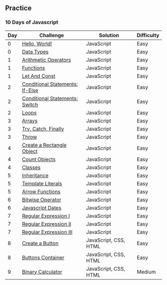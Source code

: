 ## Practice

### 10 Days of Javascript

| Day | Challenge                                                                                                                                                 | Solution              | Difficulty |
| --- | --------------------------------------------------------------------------------------------------------------------------------------------------------- | --------------------- | ---------- |
| 0   | [Hello, World!](https://github.com/aldoignatachandra/HACKERRANK/tree/master/javascript/10-days-of-javascript/day-0/hello-world)                           | JavaScript            | Easy       |
| 0   | [Data Types](https://github.com/aldoignatachandra/HACKERRANK/tree/master/javascript/10-days-of-javascript/day-0/data-types)                               | JavaScript            | Easy       |
| 1   | [Arithmetic Operators](https://github.com/aldoignatachandra/HACKERRANK/tree/master/javascript/10-days-of-javascript/day-1/arithmetic-operators)           | JavaScript            | Easy       |
| 1   | [Functions](https://github.com/aldoignatachandra/HACKERRANK/tree/master/javascript/10-days-of-javascript/day-1/functions)                                 | JavaScript            | Easy       |
| 1   | [Let And Const](https://github.com/aldoignatachandra/HACKERRANK/tree/master/javascript/10-days-of-javascript/day-1/let-and-const)                         | JavaScript            | Easy       |
| 2   | [Conditional Statements: If-Else](https://github.com/aldoignatachandra/HACKERRANK/tree/master/javascript/10-days-of-javascript/day-2/if-else)             | JavaScript            | Easy       |
| 2   | [Conditional Statements: Switch](https://github.com/aldoignatachandra/HACKERRANK/tree/master/javascript/10-days-of-javascript/day-2/switch)               | JavaScript            | Easy       |
| 2   | [Loops](https://github.com/aldoignatachandra/HACKERRANK/tree/master/javascript/10-days-of-javascript/day-2/loops)                                         | JavaScript            | Easy       |
| 3   | [Arrays](https://github.com/aldoignatachandra/HACKERRANK/tree/master/javascript/10-days-of-javascript/day-3/arrays)                                       | JavaScript            | Easy       |
| 3   | [Try, Catch, Finally](https://github.com/aldoignatachandra/HACKERRANK/tree/master/javascript/10-days-of-javascript/day-3/try-catch-finally)               | JavaScript            | Easy       |
| 3   | [Throw](https://github.com/aldoignatachandra/HACKERRANK/tree/master/javascript/10-days-of-javascript/day-3/throw)                                         | JavaScript            | Easy       |
| 4   | [Create a Rectangle Object](https://github.com/aldoignatachandra/HACKERRANK/tree/master/javascript/10-days-of-javascript/day-4/create-a-rectangle-object) | JavaScript            | Easy       |
| 4   | [Count Objects](https://github.com/aldoignatachandra/HACKERRANK/tree/master/javascript/10-days-of-javascript/day-4/count-objects)                         | JavaScript            | Easy       |
| 4   | [Classes](https://github.com/aldoignatachandra/HACKERRANK/tree/master/javascript/10-days-of-javascript/day-4/classes)                                     | JavaScript            | Easy       |
| 5   | [Inheritance](https://github.com/aldoignatachandra/HACKERRANK/tree/master/javascript/10-days-of-javascript/day-5/inheritance)                             | JavaScript            | Easy       |
| 5   | [Template Literals](https://github.com/aldoignatachandra/HACKERRANK/tree/master/javascript/10-days-of-javascript/day-5/template-literals)                 | JavaScript            | Easy       |
| 5   | [Arrow Functions](https://github.com/aldoignatachandra/HACKERRANK/tree/master/javascript/10-days-of-javascript/day-5/arrow-functions)                     | JavaScript            | Easy       |
| 6   | [Bitwise Operator](https://github.com/aldoignatachandra/HACKERRANK/tree/master/javascript/10-days-of-javascript/day-6/bitwise-operator)                   | JavaScript            | Easy       |
| 6   | [Javascript Dates](https://github.com/aldoignatachandra/HACKERRANK/tree/master/javascript/10-days-of-javascript/day-6/javascript-dates)                   | JavaScript            | Easy       |
| 7   | [Regular Expression I](https://github.com/aldoignatachandra/HACKERRANK/tree/master/javascript/10-days-of-javascript/day-7/regular-expression-i)           | JavaScript            | Easy       |
| 7   | [Regular Expression II](https://github.com/aldoignatachandra/HACKERRANK/tree/master/javascript/10-days-of-javascript/day-7/regular-expression-ii)         | JavaScript            | Easy       |
| 7   | [Regular Expression III](https://github.com/aldoignatachandra/HACKERRANK/tree/master/javascript/10-days-of-javascript/day-7/regular-expression-iii)       | JavaScript            | Easy       |
| 8   | [Create a Button](https://github.com/aldoignatachandra/HACKERRANK/tree/master/javascript/10-days-of-javascript/day-8/create-a-button)                     | JavaScript, CSS, HTML | Easy       |
| 8   | [Buttons Container](https://github.com/aldoignatachandra/HACKERRANK/tree/master/javascript/10-days-of-javascript/day-8/buttons-container)                 | JavaScript, CSS, HTML | Easy       |
| 9   | [Binary Calculator](https://github.com/aldoignatachandra/HACKERRANK/tree/master/javascript/10-days-of-javascript/day-9/binary-calculator)                 | JavaScript, CSS, HTML | Medium     |
